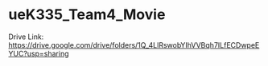 # ueK335_Team4_Movie
Drive Link: https://drive.google.com/drive/folders/1Q_4LlRswobYIhVVBqh7ILfECDwpeEYUC?usp=sharing
